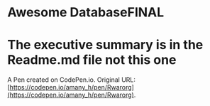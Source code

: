 # Awesome DatabaseFINAL
# The executive summary is in the Readme.md file not this one

A Pen created on CodePen.io. Original URL: [https://codepen.io/amany_h/pen/Rwarorg](https://codepen.io/amany_h/pen/Rwarorg).


